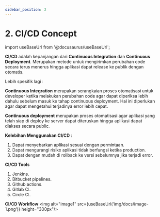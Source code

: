 ```yaml
---
sidebar_position: 2
---
```


# 2. CI/CD Concept

import useBaseUrl from '@docusaurus/useBaseUrl';

**CI/CD** adalah kepanjangan dari **Continuous Integration** dan **Continuous Deployment**. Merupakan metode untuk mengirimkan perubahan code secara terus menerus hingga aplikasi dapat release ke publik dengan otomatis.

Lebih spesifik lagi : 

**Continuous Integration** merupakan serangkaian proses otomatisasi untuk developer ketika melakukan perubahan code agar dapat diperiksa lebih dahulu sebelum masuk ke tahap continuous deployment. Hal ini diperlukan agar dapat mengetahui terjadinya error lebih cepat.

**Continuous deployment** merupakan proses otomatisasi agar aplikasi yang telah siap di deploy ke server dapat diteruskan hingga aplikasi dapat diakses secara public.

**Kelebihan Menggunakan CI/CD** : 
1. Dapat menyebarkan aplikasi sesuai dengan permintaan.
2. Dapat mengurangi risiko aplikasi tidak berfungsi ketika production.
3. Dapat dengan mudah di rollback ke versi sebelumnya jika terjadi error.

**CI/CD Tools**
1. Jenkins.
2. Bitbucket pipelines.
3. Github actions.
4. Gitlab CI.
5. Circle CI.

**CI/CD Workflow**
<img alt="image1" src={useBaseUrl('img/docs/image-1.png')} height="300px"/>
